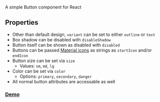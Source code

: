 A simple Button component for React

## Properties

- Other than default design, `variant` can be set to either `outline` or `text`
- Box shadow can be disabled with `disableShadow`
- Button itself can be shown as disabled with `disabled`
- Buttons can be passed [Material icons](https://material.io/resources/icons) as strings as `startIcon` and/or `endIcon`
- Button size can be set via `size`
  - Values: `sm`, `md`, `lg`
- Color can be set via `color`
  - Options: `primary`, `secondary`, `danger`
- All normal button attributes are accessable as well

### [Demo](http://button-component-git-main.cxxiii.vercel.app/)
